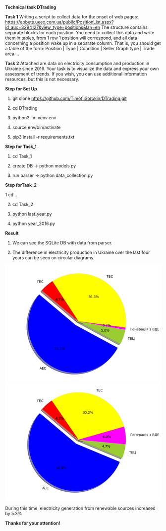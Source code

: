 <b>Technical task DTrading</b>

<b>Task 1</b> Writing a script to collect data for the onset of web pages: https://epbets.ueex.com.ua/public/PositionList.aspx?id_auc=3294127&view_type=positions&lan=en
The structure contains separate blocks for each position. You need to collect this data and write them in tables, from 1 row 1 position will correspond, and all data concerning a position wake up in a separate column. That is, you should get a table of the form:
Position | Type | Condition | Seller Graph type | Trade area ...

<b>Task 2</b> Attached are data on electricity consumption and production in Ukraine since 2016. Your task is to visualize the data and express your own assessment of trends. If you wish, you can use additional information resources, but this is not necessary.

<b>Step for Set Up</b>

 1. git clone https://github.com/TimofiiSorokin/DTrading.git

 2. cd DTrading

 3. python3 -m venv env

 4. source env/bin/activate

 5. pip3 install -r requirements.txt

<b>Step for Task_1</b>

 1. cd Task_1

 2. create DB -> python models.py
 
 3. run parser -> python data_collection.py
 
 <b>Step forTask_2</b>
 
 1 cd ..
 
 2. cd Task_2
 
 3. python last_year.py
 
 4. python year_2016.py

<b>Result</b>

1. We can see the SQLite DB with data from parser.

2. The difference in electricity production in Ukraine over the last four years can be seen on circular diagrams. 

![Screenshot](Task_2/myplot_2016.png)
![Screenshot](Task_2/myplot_2020.png)

During this time, electricity generation from renewable sources increased by 5.3%

<b>Thanks for your attention!</b>

